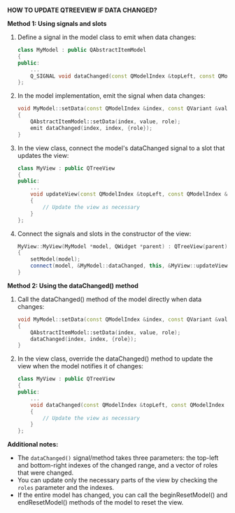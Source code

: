 
**HOW TO UPDATE QTREEVIEW IF DATA CHANGED?**

**Method 1: Using signals and slots**

1. Define a signal in the model class to emit when data changes:
   ```cpp
   class MyModel : public QAbstractItemModel
   {
   public:
       ...
       Q_SIGNAL void dataChanged(const QModelIndex &topLeft, const QModelIndex &bottomRight, const QVector<int> &roles);
   };
   ```

2. In the model implementation, emit the signal when data changes:
   ```cpp
   void MyModel::setData(const QModelIndex &index, const QVariant &value, int role)
   {
       QAbstractItemModel::setData(index, value, role);
       emit dataChanged(index, index, {role});
   }
   ```

3. In the view class, connect the model's dataChanged signal to a slot that updates the view:
   ```cpp
   class MyView : public QTreeView
   {
   public:
       ...
       void updateView(const QModelIndex &topLeft, const QModelIndex &bottomRight, const QVector<int> &roles)
       {
           // Update the view as necessary
       }
   };
   ```

4. Connect the signals and slots in the constructor of the view:
   ```cpp
   MyView::MyView(MyModel *model, QWidget *parent) : QTreeView(parent)
   {
       setModel(model);
       connect(model, &MyModel::dataChanged, this, &MyView::updateView);
   }
   ```

**Method 2: Using the dataChanged() method**

1. Call the dataChanged() method of the model directly when data changes:
   ```cpp
   void MyModel::setData(const QModelIndex &index, const QVariant &value, int role)
   {
       QAbstractItemModel::setData(index, value, role);
       dataChanged(index, index, {role});
   }
   ```

2. In the view class, override the dataChanged() method to update the view when the model notifies it of changes:
   ```cpp
   class MyView : public QTreeView
   {
   public:
       ...
       void dataChanged(const QModelIndex &topLeft, const QModelIndex &bottomRight, const QVector<int> &roles) override
       {
           // Update the view as necessary
       }
   };
   ```

**Additional notes:**

* The `dataChanged()` signal/method takes three parameters: the top-left and bottom-right indexes of the changed range, and a vector of roles that were changed.
* You can update only the necessary parts of the view by checking the `roles` parameter and the indexes.
* If the entire model has changed, you can call the beginResetModel() and endResetModel() methods of the model to reset the view.